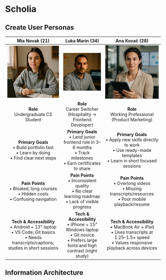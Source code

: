 # Scholia

## Create User Personas  
|                                                           **Mia Novak (21)**                                                           |                                                         **Luka Marin (34)**                                                        |                                                            **Ana Kovač (28)**                                                            |
| :------------------------------------------------------------------------------------------------------------------------------------: | :--------------------------------------------------------------------------------------------------------------------------------: | :--------------------------------------------------------------------------------------------------------------------------------------: |
|                                                 ![Mia Novak](assignments/second-assignment/mia-novak.png)                                                |                                              ![Luka Marin](assignments/second-assignment/luka-marin.png)                                             |                                                  ![Ana Kovač](assignments/second-assignment/ana-kovac.png)                                                 |
|                                                  **Role**<br>Undergraduate CS Student                                                  |                                   **Role**<br>Career Switcher (Hospitality → Frontend Developer)                                   |                                           **Role**<br>Working Professional (Product Marketing)                                           |
|                       **Primary Goals**<br>• Build portfolio fast<br>• Learn by doing<br>• Find clear next steps                       |        **Primary Goals**<br>• Land junior frontend role in 3–6 months<br>• Track milestones<br>• Earn certificates to share        |        **Primary Goals**<br>• Apply new skills directly to work<br>• Use ready-made templates<br>• Learn in short focused sessions       |
|                         **Pain Points**<br>• Bloated, long courses<br>• Hidden costs<br>• Confusing navigation                         |               **Pain Points**<br>• Inconsistent quality<br>• No clear learning roadmap<br>• Lack of visible progress               |                 **Pain Points**<br>• Overlong videos<br>• Missing transcripts/resources<br>• Poor mobile playback/resume                 |
| **Tech & Accessibility**<br>• Android + 13" laptop<br>• VS Code; Git basics<br>• Needs transcripts/captions; studies in short sessions | **Tech & Accessibility**<br>• iPhone + 15" Windows laptop<br>• Git novice<br>• Prefers large fonts and high contrast (night study) | **Tech & Accessibility**<br>• MacBook Air + iPad<br>• Uses transcripts at 1.25–1.5× speed<br>• Values responsive playback across devices |

## Information Architecture
